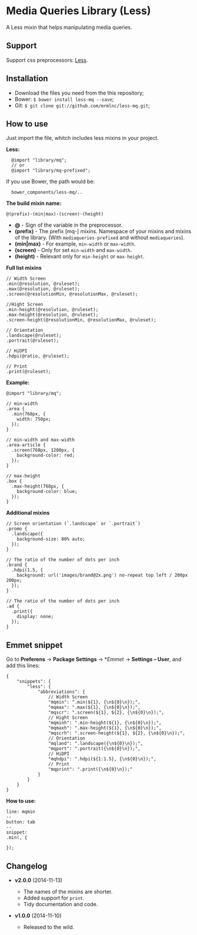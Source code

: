 Media Queries Library (Less)
==============

A Less mixin that helps manipulating media queries.

Support
--------------

Support css preprocessors: [Less](http://lesscss.org/).

Installation
--------------

 * Download the files you need from the this repository;
 * Bower: `$ bower install less-mq --save`;
 * Git: `$ git clone git://github.com/mrmlnc/less-mq.git`;

How to use
--------------

Just import the file, whitch includes less mixins in your project.

**Less:**

````Less
  @import "library/mq";
  // or
  @import "library/mq-prefixed";
````

If you use Bower, the path would be:
````
  bower_components/less-mq/..
````

**The build mixin name:**

`@(prefix)-(min|max)-(screen)-(height)`

  - **@** - Sign of the variable in the preprocessor.
  - **(prefix)** - The prefix [mq-] mixins. Namespace of your mixins and mixins of the library. (With `mediaqueries-prefixed` and without `mediaqueries`).
  - **(min|max)** - For example, `min-width` or `max-width`.
  - **(screen)** - Only for set `min-width` and `max-width`.
  - **(height)** - Relevant only for `min-height` or `max-height`.

**Full list mixins**

````Less
// Width Screen
.min(@resolution, @ruleset);
.max(@resolution, @ruleset);
.screen(@resolutionMin, @resolutionMax, @ruleset);

//Hight Screen
.min-height(@resolution, @ruleset);
.max-height(@resolution, @ruleset);
.screen-height(@resolutionMin, @resolutionMax, @ruleset);

// Orientation
.landscape(@ruleset);
.portrait(@ruleset);

// HiDPI
.hdpi(@ratio, @ruleset);

// Print
.print(@ruleset);
````

**Example:**

````Less
@import "library/mq";

// min-width
.area {
  .min(768px, {
    width: 750px;
  });
}

// min-width and max-width
.area-article {
  .screen(768px, 1200px, {
    background-color: red;
  });
}

// max-height
.box {
  .max-height(768px, {
    background-color: blue;
  });
}
````

**Additional mixins**

````Less
// Screen orientation (`.landscape` or `.portrait`)
.promo {
  .landscape({
    background-size: 80% auto;
  });
}

// The ratio of the number of dots per inch
.brand {
  .hdpi(1.5, {
    background: url('images/brand@2x.png') no-repeat top left / 200px 200px;
  });
}

// The ratio of the number of dots per inch
.ad {
  .print({
    display: none;
  });
}
````

Emmet snippet
--------------

Go to **Preferens** → **Package Settings** → **Emmet* → **Settings – User**, and add this lines:

````
{
	"snippets": {
		"less": {
			"abbreviations": {
				// Width Screen
				"mqmin": ".min(${1}, {\n${0}\n});",
				"mqmax": ".max(${1}, {\n${0}\n});",
				"mqscr": ".screen(${1}, ${2}, {\n${0}\n});",
				// Hight Screen
				"mqminh": ".min-height(${1}, {\n${0}\n});",
				"mqmaxh": ".max-height(${1}, {\n${0}\n});",
				"mqscrh": ".screen-height(${1}, ${2}, {\n${0}\n});",
				// Orientation
				"mqland": ".landscape({\n${0}\n});",
				"mqport": ".portrait({\n${0}\n});",
				// HiDPI
				"mqhdpi": ".hdpi(${1:1.5}, {\n${0}\n});",
				// Print
				"mqprint": ".print({\n${0}\n});"
			}
		}
	}
}
````

**How to use:**

````
line: mqmin
--
button: tab
--
snippet:
.min(, {

});
````

Changelog
--------------

* **v2.0.0** (2014-11-13)
  - The names of the mixins are shorter.
  - Added support for `print`.
  - Tidy documentation and code.

* **v1.0.0** (2014-11-10)
  - Released to the wild.
